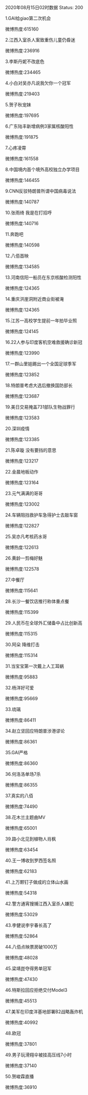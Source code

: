 2020年08月15日02时数据
Status: 200

1.GAI给giao第二次机会

微博热度:615160

2.江西入室杀人案致重伤儿童仍昏迷

微博热度:236916

3.李斯丹妮不改底色

微博热度:234465

4.小白对吴亦凡说我欠你一个冠军

微博热度:219403

5.贺子秋宠妹

微博热度:197695

6.广东陆丰新增病例3家属核酸阳性

微博热度:191875

7.心疼凌霄

微博热度:161558

8.中国境内首个境外高校独立办学项目

微博热度:146455

9.CNN反驳特朗普所谓中国病毒说法

微博热度:140787

10.张雨绮 我是在打招呼

微博热度:140716

11.奔跑吧

微博热度:140598

12.八佰首映

微博热度:134585

13.河南信阳一船员在东京核酸检测阳性

微博热度:124365

14.重庆洪崖洞附近商业街被淹

微博热度:124365

15.江苏一高校学生提前一年拍毕业照

微博热度:124145

16.22人参与印度客机空难救援确诊新冠

微博热度:123990

17.一群山里娃踢出一个全国足球季军

微博热度:123852

18.特朗普考虑大选后撤换国防部长

微博热度:123687

19.美日交易掩盖731部队生物战罪行

微博热度:123583

20.深圳疫情

微博热度:123385

21.陈卓璇 没有要挡的意思

微博热度:123217

22.金晨地板动作

微博热度:123164

23.元气满满的哥哥

微博热度:123002

24.车辆阻挡救护车急得护士去敲车窗

微博热度:122827

25.吴亦凡考核药水哥

微博热度:122613

26.黄龄一剪梅好魅

微博热度:122578

27.中餐厅

微博热度:115641

28.长沙一餐饮店推行称体重点餐

微博热度:115399

29.人民币在全球外汇储备中占比创新高

微博热度:115315

30.阿朵 降维打击

微博热度:115314

31.当宝宝第一次戴上人工耳蜗

微博热度:95883

32.杨洋好可爱

微博热度:95669

33.琉璃

微博热度:86411

34.赵立坚回应特朗普涉港谬论

微博热度:86361

35.GAI严格

微博热度:86360

36.何洛洛单场7杀

微博热度:86355

37.真实的八佰

微博热度:74490

38.花木兰主题曲MV

微博热度:65001

39.路小北见到植物人肖枫

微博热度:63454

40.王一博收到罗西签名照

微博热度:62183

41.上万颗钉子做成的立体山水画

微博热度:54318

42.警方通宵搜捕江西入室杀人嫌犯

微博热度:53029

43.李健说李宇春长高了

微博热度:52864

44.八佰点映票房破1000万

微博热度:48028

45.梁靖崑夺得男单冠军

微博热度:47430

46.特斯拉回应拒绝交付Model3

微博热度:45513

47.美军在印度洋基地部署B2战略轰炸机

微博热度:40992

48.欧冠

微博热度:37801

49.男子玩滑翔伞被挂高压线7小时

微博热度:37140

50.贺峻霖直播

微博热度:36910

